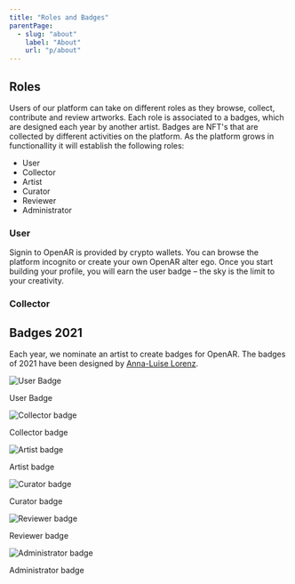 ```yaml
---
title: "Roles and Badges"
parentPage: 
  - slug: "about"
    label: "About"
    url: "p/about"
---
```


## Roles

Users of our platform can take on different roles as they browse, collect, contribute and review artworks. Each role is associated to a badges, which are designed each year by another artist.
Badges are NFT's that are collected by different activities on the platform. As the platform grows in functionallity it will establish the following roles:

- User
- Collector
- Artist
- Curator
- Reviewer
- Administrator

### User

Signin to OpenAR is provided by crypto wallets. You can browse the platform incognito or create your own OpenAR alter ego. Once you start building your profile, you will earn the user badge – the sky is the limit to your creativity.

### Collector


## Badges 2021

Each year, we nominate an artist to create badges for OpenAR. The badges of 2021 have been designed by [Anna-Luise Lorenz](https://annaluiselorenz.com/).

![User Badge](/badges2021/user.jpg)

User Badge

![Collector badge](/badges2021/collector@14-100.jpg)

Collector badge

![Artist badge](/badges2021/artist@14-100.jpg)

Artist badge

![Curator badge](/badges2021/curator@14-100.jpg)

Curator badge

![Reviewer badge](/badges2021/reviewer@14-100.jpg)

Reviewer badge

![Administrator badge](/badges2021/administrator@14-100.jpg)

Administrator badge






